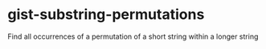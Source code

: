 # gist-substring-permutations
Find all occurrences of a permutation of a short string within a longer string
